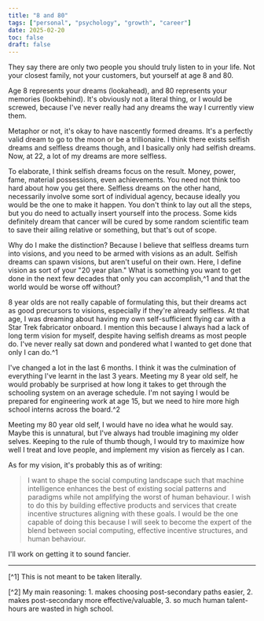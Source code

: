 ```yaml
---
title: "8 and 80"
tags: ["personal", "psychology", "growth", "career"]
date: 2025-02-20
toc: false
draft: false
---
```


They say there are only two people you should truly listen to in your life. Not your closest family, not your customers, but yourself at age 8 and 80. 

Age 8 represents your dreams (lookahead), and 80 represents your memories (lookbehind). It's obviously not a literal thing, or I would be screwed, because I've never really had any dreams the way I currently view them.

Metaphor or not, it's okay to have nascently formed dreams. It's a perfectly valid dream to go to the moon or be a trillionaire. I think there exists selfish dreams and selfless dreams though, and I basically only had selfish dreams. Now, at 22, a lot of my dreams are more selfless. 

To elaborate, I think selfish dreams focus on the result. Money, power, fame, material possessions, even achievements. You need not think too hard about how you get there. Selfless dreams on the other hand, necessarily involve some sort of individual agency, because ideally you would be the one to make it happen. You don't think to lay out all the steps, but you do need to actually insert yourself into the process. Some kids definitely dream that cancer will be cured by some random scientific team to save their ailing relative or something, but that's out of scope.

Why do I make the distinction? Because I believe that selfless dreams turn into visions, and you need to be armed with visions as an adult. Selfish dreams can spawn visions, but aren't useful on their own. Here, I define vision as sort of your "20 year plan." What is something you want to get done in the next few decades that only you can accomplish,^1 and that the world would be worse off without? 

8 year olds are not really capable of formulating this, but their dreams act as good precursors to visions, especially if they're already selfless. At that age, I was dreaming about having my own self-sufficient flying car with a Star Trek fabricator onboard. I mention this because I always had a lack of long term vision for myself, despite having selfish dreams as most people do. I've never really sat down and pondered what I wanted to get done that only I can do.^1

I've changed a lot in the last 6 months. I think it was the culmination of everything I've learnt in the last 3 years. Meeting my 8 year old self, he would probably be surprised at how long it takes to get through the schooling system on an average schedule. I'm not saying I would be prepared for engineering work at age 15, but we need to hire more high school interns across the board.^2 

Meeting my 80 year old self, I would have no idea what he would say. Maybe this is unnatural, but I've always had trouble imagining my older selves. Keeping to the rule of thumb though, I would try to maximize how well I treat and love people, and implement my vision as fiercely as I can. 

As for my vision, it's probably this as of writing: 

>I want to shape the social computing landscape such that machine intelligence enhances the best of existing social patterns and paradigms while not amplifying the worst of human behaviour. I wish to do this by building effective products and services that create incentive structures aligning with these goals. I would be the one capable of doing this because I will seek to become the expert of the blend between social computing, effective incentive structures, and human behaviour.

I'll work on getting it to sound fancier. 

--- 


[^1] This is not meant to be taken literally. 

[^2] My main reasoning: 1. makes choosing post-secondary paths easier, 2. makes post-secondary more effective/valuable, 3. so much human talent-hours are wasted in high school. 